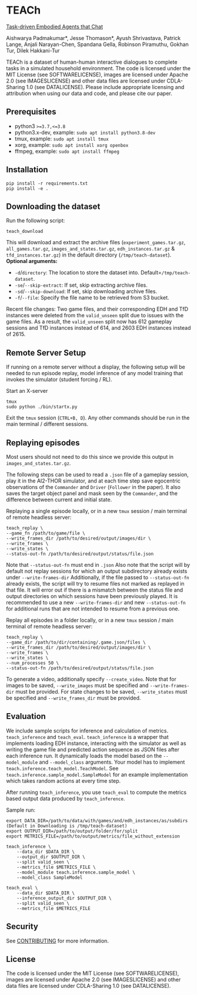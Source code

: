 # TEACh
[Task-driven Embodied Agents that Chat](https://arxiv.org/abs/2110.00534)

Aishwarya Padmakumar*, Jesse Thomason*, Ayush Shrivastava, Patrick Lange, Anjali Narayan-Chen, Spandana Gella, Robinson Piramuthu, Gokhan Tur, Dilek Hakkani-Tur

TEACh is a dataset of human-human interactive dialogues to complete tasks in a simulated household environment. 
The code is licensed under the MIT License (see SOFTWARELICENSE), images are licensed under Apache 2.0 
(see IMAGESLICENSE) and other data files are licensed under CDLA-Sharing 1.0 (see DATALICENSE).
Please include appropriate licensing and attribution when using our data and code, and please cite our paper.

## Prerequisites
- python3 `>=3.7,<=3.8`
- python3.x-dev, example: `sudo apt install python3.8-dev`
- tmux, example: `sudo apt install tmux`
- xorg, example: `sudo apt install xorg openbox`
- ffmpeg, example: `sudo apt install ffmpeg`

## Installation
```
pip install -r requirements.txt
pip install -e .
```
## Downloading the dataset
Run the following script:
```
teach_download 
```
This will download and extract the archive files (`experiment_games.tar.gz`, `all_games.tar.gz`, 
`images_and_states.tar.gz`, `edh_instances.tar.gz` & `tfd_instances.tar.gz`) in the default 
directory (`/tmp/teach-dataset`).  
**Optional arguments:**
- `-d`/`directory`: The location to store the dataset into. Default=`/tmp/teach-dataset`.
- `-se`/`--skip-extract`: If set, skip extracting archive files.
- `-sd`/`--skip-download`: If set, skip downloading archive files.
- `-f`/`--file`: Specify the file name to be retrieved from S3 bucket.

Recent file changes: Two game files, and their corresponding EDH and TfD instances were deleted from the `valid_unseen` split due to issues with the game files. 
As a result, the `valid_unseen` split now has 612 gameplay sessions and TfD instances instead of 614, and 2603 EDH instances instead of 2615.

## Remote Server Setup
If running on a remote server without a display, the following setup will be needed to run episode replay, model inference of any model training that invokes the simulator (student forcing / RL). 

Start an X-server 
```
tmux
sudo python ./bin/startx.py
```
Exit the `tmux` session (`CTRL+B, D`). Any other commands should be run in the main terminal / different sessions. 


## Replaying episodes
Most users should not need to do this since we provide this output in `images_and_states.tar.gz`.

The following steps can be used to read a `.json` file of a gameplay session, play it in the AI2-THOR simulator, and at each time step save egocentric observations of the `Commander` and `Driver` (`Follower` in the paper). It also saves the target object panel and mask seen by the `Commander`, and the difference between current and initial state.     

Replaying a single episode locally, or in a new `tmux` session / main terminal of remote headless server:
```
teach_replay \
--game_fn /path/to/game/file \
--write_frames_dir /path/to/desired/output/images/dir \
--write_frames \
--write_states \
--status-out-fn /path/to/desired/output/status/file.json
```
Note that `--status-out-fn` must end in `.json`
Also note that the script will by default not replay sessions for which an output subdirectory already exists under `--write-frames-dir`
Additionally, if the file passed to `--status-out-fn` already exists, the script will try to resume files not marked as replayed in that file. It will error out if there is a mismatch between the status file and output directories on which sessions have been previously played. 
It is recommended to use a new `--write-frames-dir` and new `--status-out-fn` for additional runs that are not intended to resume from a previous one.

Replay all episodes in a folder locally, or in a new `tmux` session / main terminal of remote headless server:
```
teach_replay \
--game_dir /path/to/dir/containing/.game.json/files \
--write_frames_dir /path/to/desired/output/images/dir \
--write_frames \
--write_states \
--num_processes 50 \
--status-out-fn /path/to/desired/output/status/file.json
```

To generate a video, additionally specify `--create_video`. Note that for images to be saved, `--write_images` must be specified and `--write-frames-dir` must be provided. For state changes to be saved, `--write_states` must be specified and `--write_frames_dir` must be provided.

## Evaluation

We include sample scripts for inference and calculation of metrics. `teach_inference` and `teach_eval`. 
`teach_inference` is a wrapper that implements loading EDH instance, interacting with the simulator as well as writing the game
file and predicted action sequence as JSON files after each inference run. It dynamically loads the model based on the `--model_module`
and `--model_class` arguments. Your model has to implement `teach.inference.teach_model.TeachModel`. See `teach.inference.sample_model.SampleModel`
for an example implementation which takes random actions at every time step. 

After running `teach_inference`, you use `teach_eval` to compute the metrics based output data produced by `teach_inference`.


Sample run:
```
export DATA_DIR=/path/to/data/with/games/and/edh_instances/as/subdirs (Default in Downloading is /tmp/teach-dataset)
export OUTPUT_DIR=/path/to/output/folder/for/split
export METRICS_FILE=/path/to/output/metrics/file_without_extension

teach_inference \
    --data_dir $DATA_DIR \
    --output_dir $OUTPUT_DIR \
    --split valid_seen \
    --metrics_file $METRICS_FILE \
    --model_module teach.inference.sample_model \
    --model_class SampleModel

teach_eval \
    --data_dir $DATA_DIR \
    --inference_output_dir $OUTPUT_DIR \
    --split valid_seen \
    --metrics_file $METRICS_FILE
```

## Security

See [CONTRIBUTING](CONTRIBUTING.md#security-issue-notifications) for more information.

## License

The code is licensed under the MIT License (see SOFTWARELICENSE), images are licensed under Apache 2.0 
(see IMAGESLICENSE) and other data files are licensed under CDLA-Sharing 1.0 (see DATALICENSE).

